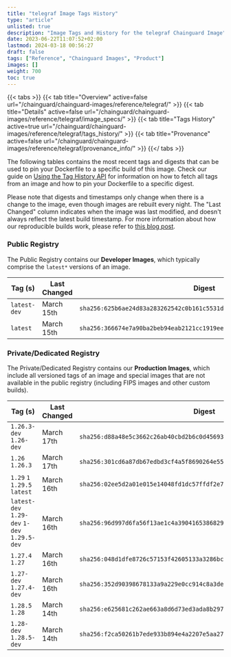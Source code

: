 ```yaml
---
title: "telegraf Image Tags History"
type: "article"
unlisted: true
description: "Image Tags and History for the telegraf Chainguard Image"
date: 2023-06-22T11:07:52+02:00
lastmod: 2024-03-18 00:56:27
draft: false
tags: ["Reference", "Chainguard Images", "Product"]
images: []
weight: 700
toc: true
---
```


{{< tabs >}}
{{< tab title="Overview" active=false url="/chainguard/chainguard-images/reference/telegraf/" >}}
{{< tab title="Details" active=false url="/chainguard/chainguard-images/reference/telegraf/image_specs/" >}}
{{< tab title="Tags History" active=true url="/chainguard/chainguard-images/reference/telegraf/tags_history/" >}}
{{< tab title="Provenance" active=false url="/chainguard/chainguard-images/reference/telegraf/provenance_info/" >}}
{{</ tabs >}}

The following tables contains the most recent tags and digests that can be used to pin your Dockerfile to a specific build of this image. Check our guide on [Using the Tag History API](/chainguard/chainguard-images/using-the-tag-history-api/) for information on how to fetch all tags from an image and how to pin your Dockerfile to a specific digest.

Please note that digests and timestamps only change when there is a change to the image, even though images are rebuilt every night. The "Last Changed" column indicates when the image was last modified, and doesn't always reflect the latest build timestamp. For more information about how our reproducible builds work, please refer to [this blog post](https://www.chainguard.dev/unchained/reproducing-chainguards-reproducible-image-builds).

### Public Registry
The Public Registry contains our **Developer Images**, which typically comprise the `latest*` versions of an image.

| Tag (s)       | Last Changed | Digest                                                                    |
|---------------|--------------|---------------------------------------------------------------------------|
|  `latest-dev` | March 15th   | `sha256:625b6ae24d83a283262542c0b161c5531d8fd0e3c65d958a8cfd1f61a702d7bd` |
|  `latest`     | March 15th   | `sha256:366674e7a90ba2beb94eab2121cc1919eeba8431b8a1ae7a181e94f1afb2b4ce` |


### Private/Dedicated Registry
The Private/Dedicated Registry contains our **Production Images**, which include all versioned tags of an image and special images that are not available in the public registry (including FIPS images and other custom builds).

| Tag (s)                                       | Last Changed | Digest                                                                    |
|-----------------------------------------------|--------------|---------------------------------------------------------------------------|
|  `1.26.3-dev` `1.26-dev`                      | March 17th   | `sha256:d88a48e5c3662c26ab40cbd2b6c0d4569303e2777b43a3f03605c615b9d94db9` |
|  `1.26` `1.26.3`                              | March 17th   | `sha256:301cd6a87db67edbd3cf4a5f8690264e55bce5dfd9ea384e83b44643b2755330` |
|  `1.29` `1` `1.29.5` `latest`                 | March 16th   | `sha256:02ee5d2a01e015e14048fd1dc57ffdf2e79708143104c9321ee61aeec7cb0fef` |
|  `latest-dev` `1.29-dev` `1-dev` `1.29.5-dev` | March 16th   | `sha256:96d997d6fa56f13ae1c4a39041653868291779fed0bfbab2164476bdd84e2fa7` |
|  `1.27.4` `1.27`                              | March 16th   | `sha256:048d1dfe8726c57153f42605133a3286bc65b13e02ed7a74b9b07cf62f526b46` |
|  `1.27-dev` `1.27.4-dev`                      | March 16th   | `sha256:352d90398678133a9a229e0cc914c8a3dee1170e5d2367e174e52c1619fafb70` |
|  `1.28.5` `1.28`                              | March 14th   | `sha256:e625681c262ae663a8d6d73ed3ada8b297989350512cf56cbd6aae0a600571d2` |
|  `1.28-dev` `1.28.5-dev`                      | March 14th   | `sha256:f2ca50261b7ede933b894e4a2207e5aa279ab101a768b24684360f5c59b97c2c` |

